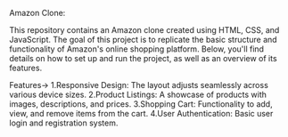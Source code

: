 Amazon Clone: 

This repository contains an Amazon clone created using HTML, CSS, and JavaScript. The goal of this project is to replicate the basic structure and functionality of Amazon's online shopping platform. Below, you'll find details on how to set up and run the project, as well as an overview of its features.

Features-> 
1.Responsive Design: The layout adjusts seamlessly across various device sizes.
2.Product Listings: A showcase of products with images, descriptions, and prices.
3.Shopping Cart: Functionality to add, view, and remove items from the cart.
4.User Authentication: Basic user login and registration system.
